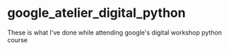 # google_atelier_digital_python
These is what I've done while attending google's digital workshop python course
